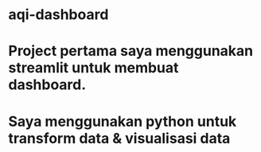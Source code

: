 # aqi-dashboard

# Project pertama saya menggunakan streamlit untuk membuat dashboard.
# Saya menggunakan python untuk transform data & visualisasi data

